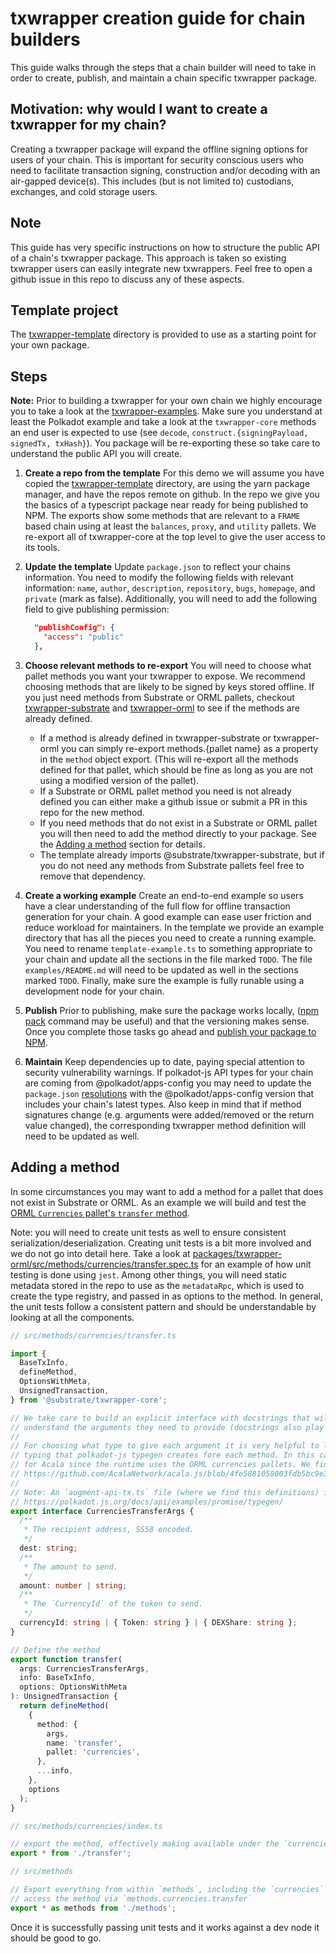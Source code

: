 # txwrapper creation guide for chain builders

This guide walks through the steps that a chain builder will need to take in order to create, publish, and maintain a chain specific txwrapper package.

## Motivation: why would I want to create a txwrapper for my chain?

Creating a txwrapper package will expand the offline signing options for users of your chain. This is important for security conscious users who need to facilitate transaction signing, construction and/or decoding with an air-gapped device(s). This includes (but is not limited to) custodians, exchanges, and cold storage users.

## Note

This guide has very specific instructions on how to structure the public API of a chain's txwrapper package. This approach is taken so existing txwrapper users can easily integrate new txwrappers. Feel free to open a github issue in this repo to discuss any of these aspects.

## Template project

The [txwrapper-template](packages/txwrapper-template) directory is provided to use as a starting point for your own package.

## Steps

**Note:** Prior to building a txwrapper for your own chain we highly encourage you to take a look at the [txwrapper-examples](/packages/txwrapper-examples/README.md). Make sure you understand at least the Polkadot example and take a look at the `txwrapper-core` methods an end user is expected to use (see `decode`, `construct.{signingPayload, signedTx, txHash}`). You package will be re-exporting these so take care to understand the public API you will create.

1) **Create a repo from the template**
For this demo we will assume you have copied the [txwrapper-template](packages/txwrapper-template) directory, are using the yarn package manager, and have the repos remote on github. In the repo we give you the basics of a typescript package near ready for being published to NPM. The exports show some methods that are relevant to a `FRAME` based chain using at least the `balances`, `proxy`, and `utility` pallets. We re-export all of txwrapper-core at the top level to give the user access to its tools.

2) **Update the template**
Update `package.json` to reflect your chains information. You need to modify the following fields with relevant information: `name`, `author`, `description`, `repository`, `bugs`, `homepage`, and `private` (mark as false). Additionally, you will need to add the following field to give publishing permission:

    ```JSON
      "publishConfig": {
        "access": "public"
      },
    ```

3) **Choose relevant methods to re-export**
You will need to choose what pallet methods you want your txwrapper to expose. We recommend choosing methods that are likely to be signed by keys stored offline. If you just need methods from Substrate or ORML pallets, checkout [txwrapper-substrate](packages/txwrapper-substrate/README.md) and [txwrapper-orml](packages/txwrapper-orml/README.md) to see if the methods are already defined.
    - If a method is already defined in txwrapper-substrate or txwrapper-orml you can simply re-export methods.{pallet name} as a property in the `method` object export. (This will re-export all the methods defined for that pallet, which should be fine as long as you are not using a modified version of the pallet).
    - If a Substrate or ORML pallet method you need is not already defined you can either make a github issue or submit a PR in this repo for the new method.
    - If you need methods that do not exist in a Substrate or ORML pallet you will then need to add the method directly to your package. See the [Adding a method](#adding-a-method) section for details.
    - The template already imports @substrate/txwrapper-substrate, but if you do not need any methods from Substrate pallets feel free to remove that dependency.

4) **Create a working example**
Create an end-to-end example so users have a clear understanding of the full flow for offline transaction generation for your chain. A good example can ease user friction and reduce workload for maintainers.
In the template we provide an example directory that has all the pieces you need to create a running example. You need to rename `template-example.ts` to something appropriate to your chain and update all the sections in the file marked `TODO`. The file `examples/README.md` will need to be updated as well in the sections marked `TODO`. Finally, make sure the example is fully runable using a development node for your chain.

5) **Publish**
  Prior to publishing, make sure the package works locally, ([npm pack](https://docs.npmjs.com/cli/v6/commands/npm-pack) command may be useful) and that the versioning makes sense. Once you complete those tasks go ahead and [publish your package to NPM](https://docs.npmjs.com/cli/v6/commands/npm-publish).

6) **Maintain**
Keep dependencies up to date, paying special attention to security vulnerability warnings.
If polkadot-js API types for your chain are coming from @polkadot/apps-config you may need to update the `package.json` [resolutions](https://classic.yarnpkg.com/en/docs/selective-version-resolutions/) with the @polkadot/apps-config version that includes your chain's latest types.
Also keep in mind that if method signatures change (e.g. arguments were added/removed or the return value changed), the corresponding txwrapper method definition will need to be updated as well.

## Adding a method

In some circumstances you may want to add a method for a pallet that does not exist in Substrate or ORML. As an example we will build and test the [ORML `Currencies` pallet's `transfer` method](https://github.com/open-web3-stack/open-runtime-module-library/blob/de2c87064161595b5f6cc9d3e163e576247ff88f/currencies/src/lib.rs#L143-L169).

Note: you will need to create unit tests as well to ensure consistent serialization/deserialization. Creating unit tests is a bit more involved and we do not go into detail here. Take a look at [packages/txwrapper-orml/src/methods/currencies/transfer.spec.ts](packages/txwrapper-orml/src/methods/currencies/transfer.spec.ts) for an example of how unit testing is done using `jest`. Among other things, you will need static metadata stored in the repo to use as the `metadataRpc`, which is used to create the type registry, and passed in as options to the method. In general, the unit tests follow a consistent pattern and should be understandable by looking at all the components.

```typescript
// src/methods/currencies/transfer.ts

import {
  BaseTxInfo,
  defineMethod,
  OptionsWithMeta,
  UnsignedTransaction,
} from '@substrate/txwrapper-core';

// We take care to build an explicit interface with docstrings that will make it easy for users to
// understand the arguments they need to provide (docstrings also play nice with IDEs).
//
// For choosing what type to give each argument it is very helpful to look at the auto-generated
// typing that polkadot-js typegen creates fore each method. In this case, we can refer to the types generated
// for Acala since the runtime uses the ORML currencies pallets. We find the definitions here:
// https://github.com/AcalaNetwork/acala.js/blob/4fe5881058003fdb5bc9e3b0c505f3846426db96/packages/types/src/interfaces/augment-api-tx.ts#L213
//
// Note: An `augment-api-tx.ts` file (where we find this definitions) is generated by polkadot-js typegen: 
// https://polkadot.js.org/docs/api/examples/promise/typegen/
export interface CurrenciesTransferArgs {
  /**
   * The recipient address, SS58 encoded.
   */
  dest: string;
  /**
   * The amount to send.
   */
  amount: number | string;
  /**
   * The `CurrencyId` of the token to send.
   */
  currencyId: string | { Token: string } | { DEXShare: string };
}

// Define the method
export function transfer(
  args: CurrenciesTransferArgs,
  info: BaseTxInfo,
  options: OptionsWithMeta
): UnsignedTransaction {
  return defineMethod(
    {
      method: {
        args,
        name: 'transfer',
        pallet: 'currencies',
      },
      ...info,
    },
    options
  );
}
```

```typescript
// src/methods/currencies/index.ts

// export the method, effectively making available under the `currencies` namespace
export * from './transfer';
```

```typescript
// src/methods

// Export everything from within `methods`, including the `currencies` namespace, making it so we can
// access the method via `methods.currencies.transfer`
export * as methods from './methods';
```

Once it is successfully passing unit tests and it works against a dev node it should be good to go.
